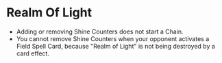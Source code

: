 # Realm Of Light

*   Adding or removing Shine Counters does not start a Chain.
*   You cannot remove Shine Counters when your opponent activates a Field Spell Card, because "Realm of Light" is not being destroyed by a card effect.
